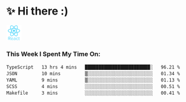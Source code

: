 <h1 align="left">✨ Hi there :)</h1>

  <a href="https://reactjs.org/" target="_blank" rel="noreferrer">   
    <img src="https://raw.githubusercontent.com/devicons/devicon/master/icons/react/react-original-wordmark.svg" alt="react" width="40"     
    height="40"/></a>
 
<h3 align="left">This Week I Spent My Time On:</h3>
<!--START_SECTION:waka-->

```txt
TypeScript   13 hrs 4 mins   ████████████████████████░   96.21 %
JSON         10 mins         ▒░░░░░░░░░░░░░░░░░░░░░░░░   01.34 %
YAML         9 mins          ▒░░░░░░░░░░░░░░░░░░░░░░░░   01.13 %
SCSS         4 mins          ░░░░░░░░░░░░░░░░░░░░░░░░░   00.51 %
Makefile     3 mins          ░░░░░░░░░░░░░░░░░░░░░░░░░   00.41 %
```

<!--END_SECTION:waka-->

